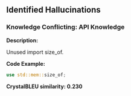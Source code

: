 ## Identified Hallucinations

### Knowledge Conflicting: API Knowledge
**Description:** 

Unused import size_of.

**Code Example:**
```rust
use std::mem::size_of;

```

**CrystalBLEU similarity: 0.230** 
